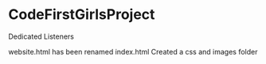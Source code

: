 # CodeFirstGirlsProject
Dedicated Listeners

website.html has been renamed index.html
Created a css and images folder
